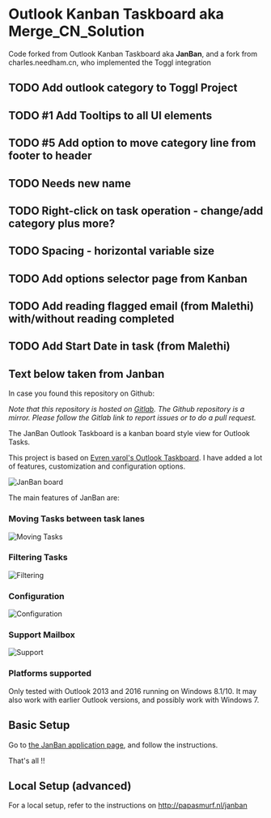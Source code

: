 # Outlook Kanban Taskboard aka **Merge_CN_Solution**

Code forked from Outlook Kanban Taskboard aka **JanBan**, and a fork from charles.needham.cn, who implemented the Toggl integration

## TODO Add outlook category to Toggl Project
## TODO #1 Add Tooltips to all UI elements
## TODO #5 Add option to move category line from footer to header
## TODO Needs new name
## TODO Right-click on task operation - change/add category plus more?
## TODO Spacing - horizontal variable size
## TODO Add options selector page from Kanban
## TODO Add reading flagged email (from Malethi) with/without reading completed
## TODO Add Start Date in task (from Malethi)

## Text below taken from Janban

In case you found this repository on Github:

_Note that this repository is hosted on [Gitlab](https://gitlab.com/janware/janban). The Github repository is a mirror._
_Please follow the Gitlab link to report issues or to do a pull request._

The JanBan Outlook Taskboard is a kanban board style view for Outlook Tasks.

This project is based on [Evren varol's Outlook Taskboard](https://github.com/evrenvarol/outlook-taskboard).
I have added a lot of features, customization and configuration options.

![JanBan board](http://janware.nl/janban/janban.png)

The main features of JanBan are:

### Moving Tasks between task lanes
![Moving Tasks](http://janware.nl/janban/movingtasks.gif)

### Filtering Tasks
![Filtering](http://janware.nl/janban/filtering.gif)

### Configuration
![Configuration](http://janware.nl/janban/config.gif)

### Support Mailbox
![Support](http://janware.nl/janban/support.gif)

### Platforms supported
Only tested with Outlook 2013 and 2016 running on Windows 8.1/10.
It may also work with earlier Outlook versions, and possibly work with Windows 7.

## Basic Setup

Go to [the JanBan application page](https://janware.nl/janban), and follow the instructions.

That's all !!

## Local Setup (advanced)

For a local setup, refer to the instructions on http://papasmurf.nl/janban
